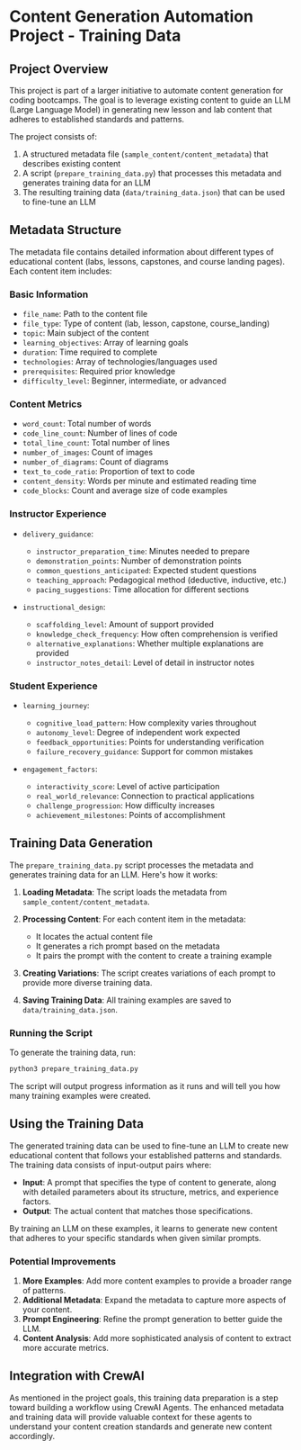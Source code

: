 # Content Generation Automation Project - Training Data

## Project Overview

This project is part of a larger initiative to automate content generation for coding bootcamps. The goal is to leverage existing content to guide an LLM (Large Language Model) in generating new lesson and lab content that adheres to established standards and patterns.

The project consists of:
1. A structured metadata file (`sample_content/content_metadata`) that describes existing content
2. A script (`prepare_training_data.py`) that processes this metadata and generates training data for an LLM
3. The resulting training data (`data/training_data.json`) that can be used to fine-tune an LLM

## Metadata Structure

The metadata file contains detailed information about different types of educational content (labs, lessons, capstones, and course landing pages). Each content item includes:

### Basic Information
- `file_name`: Path to the content file
- `file_type`: Type of content (lab, lesson, capstone, course_landing)
- `topic`: Main subject of the content
- `learning_objectives`: Array of learning goals
- `duration`: Time required to complete
- `technologies`: Array of technologies/languages used
- `prerequisites`: Required prior knowledge
- `difficulty_level`: Beginner, intermediate, or advanced

### Content Metrics
- `word_count`: Total number of words
- `code_line_count`: Number of lines of code
- `total_line_count`: Total number of lines
- `number_of_images`: Count of images
- `number_of_diagrams`: Count of diagrams
- `text_to_code_ratio`: Proportion of text to code
- `content_density`: Words per minute and estimated reading time
- `code_blocks`: Count and average size of code examples

### Instructor Experience
- `delivery_guidance`:
  - `instructor_preparation_time`: Minutes needed to prepare
  - `demonstration_points`: Number of demonstration points
  - `common_questions_anticipated`: Expected student questions
  - `teaching_approach`: Pedagogical method (deductive, inductive, etc.)
  - `pacing_suggestions`: Time allocation for different sections

- `instructional_design`:
  - `scaffolding_level`: Amount of support provided
  - `knowledge_check_frequency`: How often comprehension is verified
  - `alternative_explanations`: Whether multiple explanations are provided
  - `instructor_notes_detail`: Level of detail in instructor notes

### Student Experience
- `learning_journey`:
  - `cognitive_load_pattern`: How complexity varies throughout
  - `autonomy_level`: Degree of independent work expected
  - `feedback_opportunities`: Points for understanding verification
  - `failure_recovery_guidance`: Support for common mistakes

- `engagement_factors`:
  - `interactivity_score`: Level of active participation
  - `real_world_relevance`: Connection to practical applications
  - `challenge_progression`: How difficulty increases
  - `achievement_milestones`: Points of accomplishment

## Training Data Generation

The `prepare_training_data.py` script processes the metadata and generates training data for an LLM. Here's how it works:

1. **Loading Metadata**: The script loads the metadata from `sample_content/content_metadata`.

2. **Processing Content**: For each content item in the metadata:
   - It locates the actual content file
   - It generates a rich prompt based on the metadata
   - It pairs the prompt with the content to create a training example

3. **Creating Variations**: The script creates variations of each prompt to provide more diverse training data.

4. **Saving Training Data**: All training examples are saved to `data/training_data.json`.

### Running the Script

To generate the training data, run:

```bash
python3 prepare_training_data.py
```

The script will output progress information as it runs and will tell you how many training examples were created.

## Using the Training Data

The generated training data can be used to fine-tune an LLM to create new educational content that follows your established patterns and standards. The training data consists of input-output pairs where:

- **Input**: A prompt that specifies the type of content to generate, along with detailed parameters about its structure, metrics, and experience factors.
- **Output**: The actual content that matches those specifications.

By training an LLM on these examples, it learns to generate new content that adheres to your specific standards when given similar prompts.

### Potential Improvements

1. **More Examples**: Add more content examples to provide a broader range of patterns.
2. **Additional Metadata**: Expand the metadata to capture more aspects of your content.
3. **Prompt Engineering**: Refine the prompt generation to better guide the LLM.
4. **Content Analysis**: Add more sophisticated analysis of content to extract more accurate metrics.

## Integration with CrewAI

As mentioned in the project goals, this training data preparation is a step toward building a workflow using CrewAI Agents. The enhanced metadata and training data will provide valuable context for these agents to understand your content creation standards and generate new content accordingly.
